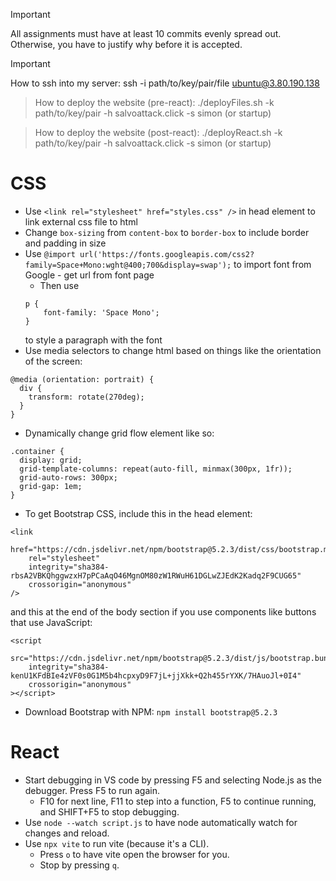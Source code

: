 > [!IMPORTANT]
> All assignments must have at least 10 commits evenly spread out. Otherwise, you have to justify why before it is accepted.

> [!IMPORTANT]
> How to ssh into my server:
> ssh -i path/to/key/pair/file ubuntu@3.80.190.138

> How to deploy the website (pre-react):
> ./deployFiles.sh -k path/to/key/pair -h salvoattack.click -s simon (or startup)

> How to deploy the website (post-react):
> ./deployReact.sh -k path/to/key/pair -h salvoattack.click -s simon (or startup)

# CSS
- Use `<link rel="stylesheet" href="styles.css" />` in head element to link external css file to html
- Change `box-sizing` from `content-box` to `border-box` to include border and padding in size
- Use `@import url('https://fonts.googleapis.com/css2?family=Space+Mono:wght@400;700&display=swap');` to import font from Google - get url from font page
    - Then use 
    ```
    p {
        font-family: 'Space Mono';
    }
    ```
    to style a paragraph with the font
- Use media selectors to change html based on things like the orientation of the screen:
```
@media (orientation: portrait) {
  div {
    transform: rotate(270deg);
  }
}
```
- Dynamically change grid flow element like so:
```
.container {
  display: grid;
  grid-template-columns: repeat(auto-fill, minmax(300px, 1fr));
  grid-auto-rows: 300px;
  grid-gap: 1em;
}
```
- To get Bootstrap CSS, include this in the head element:
```
<link
    href="https://cdn.jsdelivr.net/npm/bootstrap@5.2.3/dist/css/bootstrap.min.css"
    rel="stylesheet"
    integrity="sha384-rbsA2VBKQhggwzxH7pPCaAqO46MgnOM80zW1RWuH61DGLwZJEdK2Kadq2F9CUG65"
    crossorigin="anonymous"
/>
```
and this at the end of the body section if you use components like buttons that use JavaScript:
```
<script
    src="https://cdn.jsdelivr.net/npm/bootstrap@5.2.3/dist/js/bootstrap.bundle.min.js"
    integrity="sha384-kenU1KFdBIe4zVF0s0G1M5b4hcpxyD9F7jL+jjXkk+Q2h455rYXK/7HAuoJl+0I4"
    crossorigin="anonymous"
></script>
```
- Download Bootstrap with NPM: `npm install bootstrap@5.2.3`

# React
- Start debugging in VS code by pressing F5 and selecting Node.js as the debugger. Press F5 to run again.
  - F10 for next line, F11 to step into a function, F5 to continue running, and SHIFT+F5 to stop debugging.
- Use `node --watch script.js` to have node automatically watch for changes and reload.
- Use `npx vite` to run vite (because it's a CLI).
  - Press `o` to have vite open the browser for you.
  - Stop by pressing `q`.